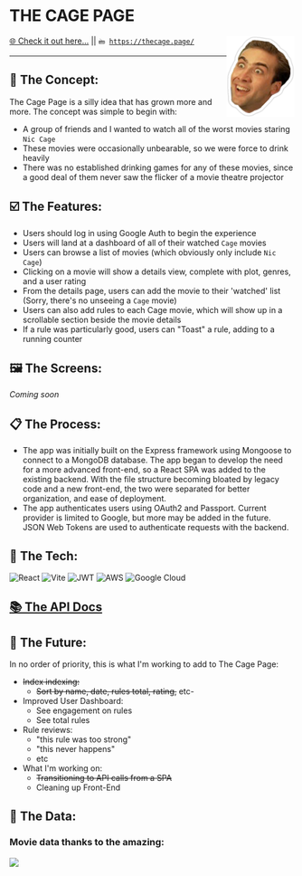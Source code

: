 # THE CAGE PAGE

<img src="./public/cage.png" width=120 align="right"><a href="https://thecage.page/" target="_blank">🌐 Check it out here...</a> || <code>🖮 https://thecage.page/</code>
<hr>

## 💭 The Concept:

The Cage Page is a silly idea that has grown more and more. 
The concept was simple to begin with:
- A group of friends and I wanted to watch all of the worst movies
staring `Nic Cage`
- These movies were occasionally unbearable, so we were force to drink heavily
- There was no established drinking games for any of these movies, since a good deal of them never saw the flicker of a movie theatre projector

## ☑️ The Features:
- Users should log in using Google Auth to begin the experience
- Users will land at a dashboard of all of their watched `Cage` movies
- Users can browse a list of movies (which obviously only include `Nic Cage`)
- Clicking on a movie will show a details view, complete with plot, genres, and a user rating
- From the details page, users can add the movie to their 'watched' list (Sorry, there's no unseeing a `Cage` movie)
- Users can also add rules to each Cage movie, which will show up in a scrollable section beside the movie details
- If a rule was particularly good, users can "Toast" a rule, adding to a running counter

## 🖼️ The Screens:
*Coming soon*

## 📋 The Process:
- The app was initially built on the Express framework using Mongoose to connect to a MongoDB database. The app began to develop the need for a more advanced front-end, so a React SPA was added to the existing backend. With the file structure becoming bloated by legacy code and a new front-end, the two were separated for better organization, and ease of deployment. 
- The app authenticates users using OAuth2 and Passport. Current provider is limited to Google, but more may be added in the future. JSON Web Tokens are used to authenticate requests with the backend. 

## 🧰 The Tech:
![React](https://img.shields.io/badge/react-%2320232a.svg?style=for-the-badge&logo=react&logoColor=%2361DAFB)
![Vite](https://img.shields.io/badge/vite-%23646CFF.svg?style=for-the-badge&logo=vite&logoColor=white)
![JWT](https://img.shields.io/badge/JWT-black?style=for-the-badge&logo=JSON%20web%20tokens)
![AWS](https://img.shields.io/badge/AWS-%23FF9900.svg?style=for-the-badge&logo=amazon-aws&logoColor=white)
![Google Cloud](https://img.shields.io/badge/GoogleCloud-%234285F4.svg?style=for-the-badge&logo=google-cloud&logoColor=white)


## <a href="http://cage-page-backend.eba-vnkpz5mk.ca-central-1.elasticbeanstalk.com/">📚 The API Docs</a>

## 🔮 The Future:
In no order of priority, this is what I'm working to add to The Cage Page:
- ~~Index indexing:~~
  - ~~Sort by name, date, rules total, rating,~~ etc-
- Improved User Dashboard:
  - See engagement on rules
  - See total rules
- Rule reviews:
  - "this rule was too strong"
  - "this never happens"
  - etc
- What I'm working on:
  - ~~Transitioning to API calls from a SPA~~
  - Cleaning up Front-End

## 🤝 The Data:
### Movie data thanks to the amazing:
<img src="https://www.themoviedb.org/assets/2/v4/logos/v2/blue_long_2-9665a76b1ae401a510ec1e0ca40ddcb3b0cfe45f1d51b77a308fea0845885648.svg" align="center">
